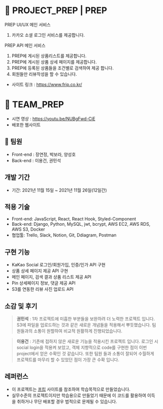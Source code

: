 # 🌟 PROJECT_PREP | PREP

PREP UI/UX 메인 서비스

1. 카카오 소셜 로그인 서비스를 제공합니다.

PREP API 메인 서비스

1. PREP에 게시된 상품리스트를 제공합니다.
2. PREP에 게시된 상품 상세 페이지를 제공합니다.
3. PREP에 등록된 상품들을 조건별로 검색하여 제공 합니다.
4. 회원들만 리뷰작성을 할 수 있습니다.

- 사이트 링크 : https://www.frip.co.kr/

# 🚀 TEAM_PREP

- 시연 영상 : https://youtu.be/NUBgFwd-CiE
- 배포한 웹사이트 

## 👫 팀원

- Front-end : 장연정, 박보라, 양성호
- Back-end : 이용건, 권민석

## 개발 기간

- 기간: 2021년 11월 15일 ~ 2021년 11월 26일(12일간)

## 적용 기술

- Front-end: JavaScript, React, React Hook, Styled-Component
- Back-end: Django, Python, MySQL, jwt, bcrypt, AWS EC2, AWS RDS, AWS S3, Docker
- 협업툴: Trello, Slack, Notion, Git, Ddiagram, Postman

## 구현 기능

- KaKao Social 로그인/회원가입, 인증/인가 API 구현
- 상품 상세 페이지 제공 API 구현
- 메인 페이지, 검색 결과 상품 리스트 제공 API
- Pin 상세페이지 정보, 댓글 제공 API
- S3를 연동한 리뷰 사진 업로드 API

## 소감 및 후기

> **권민석** : 1차 프로젝트에 미흡한 부분들을 보완하려 더 노력한 프로젝트 입니다. S3에 파일을 업로드하는 것과 같은 새로운 개념들을 적용해서 뿌듯했습니다. 팀원들과의 소통이 원할하여 비교적 원활하게 진행되었습니다.

> **이용건** : 기존에 접하지 않은 새로운 기능을 적용시킨 프로젝트 입니다. 로그인 시 social login을 적용켜 보았고, 객체 지향적으로 code를 구현한 점이 이번 project에서 얻은 수확인 것 같습니다. 또한 팀원 들과 소통이 잘되어 수월하게 프로젝트를 마무리 할 수 있었던 점이 가장 큰 수확 입니다.

## 레퍼런스

- 이 프로젝트는 <u>[프립](https://www.frip.com/)</u> 사이트를 참조하여 학습목적으로 만들었습니다.
- 실무수준의 프로젝트이지만 학습용으로 만들었기 때문에 이 코드를 활용하여 이득을 취하거나 무단 배포할 경우 법적으로 문제될 수 있습니다.
